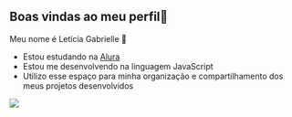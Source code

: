 ## Boas vindas ao meu  perfil👋

Meu nome é Letícia Gabrielle 💜
- Estou estudando na [Alura](https://www.alura.com.br)
- Estou me desenvolvendo na linguagem JavaScript
- Utilizo esse espaço para minha organização e compartilhamento dos meus projetos desenvolvidos

![](https://media.tenor.com/G6e75_RrfPwAAAAi/haikyuu.gif)
 
